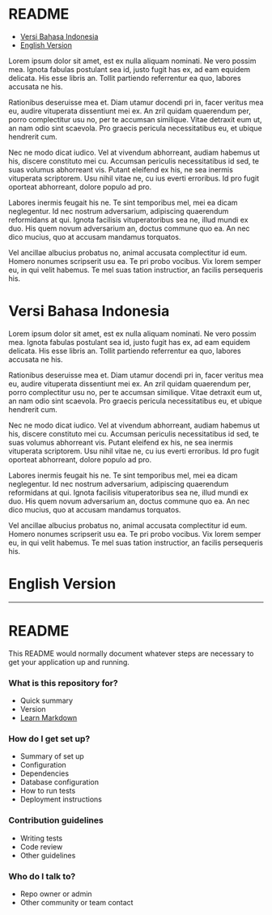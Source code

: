 # README #

* [Versi Bahasa Indonesia](#versi-bahasa-indonesia)
* [English Version](#english-version)

Lorem ipsum dolor sit amet, est ex nulla aliquam nominati. Ne vero possim mea. Ignota fabulas postulant sea id, justo fugit has ex, ad eam equidem delicata. His esse libris an. Tollit partiendo referrentur ea quo, labores accusata ne his.

Rationibus deseruisse mea et. Diam utamur docendi pri in, facer veritus mea eu, audire vituperata dissentiunt mei ex. An zril quidam quaerendum per, porro complectitur usu no, per te accumsan similique. Vitae detraxit eum ut, an nam odio sint scaevola. Pro graecis pericula necessitatibus eu, et ubique hendrerit cum.

Nec ne modo dicat iudico. Vel at vivendum abhorreant, audiam habemus ut his, discere constituto mei cu. Accumsan periculis necessitatibus id sed, te suas volumus abhorreant vis. Putant eleifend ex his, ne sea inermis vituperata scriptorem. Usu nihil vitae ne, cu ius everti erroribus. Id pro fugit oporteat abhorreant, dolore populo ad pro.

Labores inermis feugait his ne. Te sint temporibus mel, mei ea dicam neglegentur. Id nec nostrum adversarium, adipiscing quaerendum reformidans at qui. Ignota facilisis vituperatoribus sea ne, illud mundi ex duo. His quem novum adversarium an, doctus commune quo ea. An nec dico mucius, quo at accusam mandamus torquatos.

Vel ancillae albucius probatus no, animal accusata complectitur id eum. Homero nonumes scripserit usu ea. Te pri probo vocibus. Vix lorem semper eu, in qui velit habemus. Te mel suas tation instructior, an facilis persequeris his.

# Versi Bahasa Indonesia #

Lorem ipsum dolor sit amet, est ex nulla aliquam nominati. Ne vero possim mea. Ignota fabulas postulant sea id, justo fugit has ex, ad eam equidem delicata. His esse libris an. Tollit partiendo referrentur ea quo, labores accusata ne his.

Rationibus deseruisse mea et. Diam utamur docendi pri in, facer veritus mea eu, audire vituperata dissentiunt mei ex. An zril quidam quaerendum per, porro complectitur usu no, per te accumsan similique. Vitae detraxit eum ut, an nam odio sint scaevola. Pro graecis pericula necessitatibus eu, et ubique hendrerit cum.

Nec ne modo dicat iudico. Vel at vivendum abhorreant, audiam habemus ut his, discere constituto mei cu. Accumsan periculis necessitatibus id sed, te suas volumus abhorreant vis. Putant eleifend ex his, ne sea inermis vituperata scriptorem. Usu nihil vitae ne, cu ius everti erroribus. Id pro fugit oporteat abhorreant, dolore populo ad pro.

Labores inermis feugait his ne. Te sint temporibus mel, mei ea dicam neglegentur. Id nec nostrum adversarium, adipiscing quaerendum reformidans at qui. Ignota facilisis vituperatoribus sea ne, illud mundi ex duo. His quem novum adversarium an, doctus commune quo ea. An nec dico mucius, quo at accusam mandamus torquatos.

Vel ancillae albucius probatus no, animal accusata complectitur id eum. Homero nonumes scripserit usu ea. Te pri probo vocibus. Vix lorem semper eu, in qui velit habemus. Te mel suas tation instructior, an facilis persequeris his.

# English Version #

-----------------------------------------------------------------------------------------------

# README #

This README would normally document whatever steps are necessary to get your application up and running.

### What is this repository for? ###

* Quick summary
* Version
* [Learn Markdown](https://bitbucket.org/tutorials/markdowndemo)

### How do I get set up? ###

* Summary of set up
* Configuration
* Dependencies
* Database configuration
* How to run tests
* Deployment instructions

### Contribution guidelines ###

* Writing tests
* Code review
* Other guidelines

### Who do I talk to? ###

* Repo owner or admin
* Other community or team contact